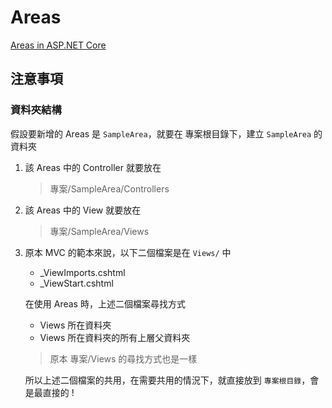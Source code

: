 # Areas

[Areas in ASP.NET Core](https://docs.microsoft.com/zh-tw/aspnet/core/mvc/controllers/areas)

## 注意事項

### 資料夾結構

假設要新增的 Areas 是 `SampleArea`，就要在 專案根目錄下，建立 `SampleArea` 的資料夾

1. 該 Areas 中的 Controller 就要放在

    > 專案/SampleArea/Controllers

1. 該 Areas 中的 View 就要放在

    > 專案/SampleArea/Views

1. 原本 MVC 的範本來說，以下二個檔案是在 `Views/` 中

    - \_ViewImports.cshtml
    - \_ViewStart.cshtml

    在使用 Areas 時，上述二個檔案尋找方式

    - Views 所在資料夾
    - Views 所在資料夾的所有上層父資料夾

    > 原本 專案/Views 的尋找方式也是一樣

    所以上述二個檔案的共用，在需要共用的情況下，就直接放到 `專案根目錄`，會是最直接的 !
